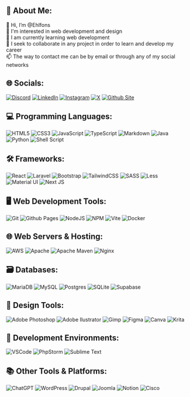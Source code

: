 ## 💫 About Me:
👋 Hi, I’m @Ehlfons<br>👀 I'm interested in web development and design<br>🌱 I am currently learning web development<br>💞️ I seek to collaborate in any project in order to learn and develop my career<br>📫 The way to contact me can be by email or through any of my social networks

## 🌐 Socials:
[![Discord](https://img.shields.io/badge/Discord-%23768bd3?style=for-the-badge&logo=discord&logoColor=white)](https://discord.com/users/510027815694106635) [![LinkedIn](https://img.shields.io/badge/Linkedin-%230d78b0?style=for-the-badge&logo=linkedin&logoColor=white)](https://linkedin.com/in/sergio-alfonso-deltell) [![Instagram](https://img.shields.io/badge/Instagram-E4405F?style=for-the-badge&logo=instagram&logoColor=white)](https://instagram.com/ehlfons.designs) [![X](https://img.shields.io/badge/X-000000?style=for-the-badge&logo=x&logoColor=white)](https://x.com/ehlfonsdesigns) [![Github Site](https://img.shields.io/badge/GitHub-100000?style=for-the-badge&logo=github&logoColor=white)](https://ehlfons.github.io) 

## 💻 Programming Languages:
![HTML5](https://img.shields.io/badge/html5-%23E34F26.svg?style=for-the-badge&logo=html5&logoColor=white) ![CSS3](https://img.shields.io/badge/css3-%231572B6.svg?style=for-the-badge&logo=css3&logoColor=white) ![JavaScript](https://img.shields.io/badge/javascript-%23323330.svg?style=for-the-badge&logo=javascript&logoColor=%23F7DF1E) ![TypeScript](https://img.shields.io/badge/typescript-%23007ACC.svg?style=for-the-badge&logo=typescript&logoColor=white) ![Markdown](https://img.shields.io/badge/Markdown-000000?style=for-the-badge&logo=markdown&logoColor=white) ![Java](https://img.shields.io/badge/java-%23ED8B00.svg?style=for-the-badge&logo=openjdk&logoColor=white) ![Python](https://img.shields.io/badge/python-3670A0?style=for-the-badge&logo=python&logoColor=ffdd54) ![Shell Script](https://img.shields.io/badge/Shell_Script-121011?style=for-the-badge&logo=gnu-bash&logoColor=white)

## 🛠️ Frameworks:
![React](https://img.shields.io/badge/react-%2320232a.svg?style=for-the-badge&logo=react&logoColor=%2361DAFB) ![Laravel](https://img.shields.io/badge/laravel-%23FF2D20.svg?style=for-the-badge&logo=laravel&logoColor=white) ![Bootstrap](https://img.shields.io/badge/bootstrap-%238511FA.svg?style=for-the-badge&logo=bootstrap&logoColor=white) ![TailwindCSS](https://img.shields.io/badge/tailwindcss-%2338B2AC.svg?style=for-the-badge&logo=tailwind-css&logoColor=white) ![SASS](https://img.shields.io/badge/SASS-hotpink.svg?style=for-the-badge&logo=SASS&logoColor=white) ![Less](https://img.shields.io/badge/less-2B4C80?style=for-the-badge&logo=less&logoColor=white) ![Material UI](https://img.shields.io/badge/Material%20UI-007FFF?style=for-the-badge&logo=mui&logoColor=white) ![Next JS](https://img.shields.io/badge/Next-black?style=for-the-badge&logo=next.js&logoColor=white)

## 🖥️ Web Development Tools:
![Git](https://img.shields.io/badge/GIT-E44C30?style=for-the-badge&logo=git&logoColor=white) ![Github Pages](https://img.shields.io/badge/github%20pages-121013?style=for-the-badge&logo=github&logoColor=white) ![NodeJS](https://img.shields.io/badge/node.js-6DA55F?style=for-the-badge&logo=node.js&logoColor=white) ![NPM](https://img.shields.io/badge/NPM-%23CB3837.svg?style=for-the-badge&logo=npm&logoColor=white) ![Vite](https://img.shields.io/badge/vite-%23646CFF.svg?style=for-the-badge&logo=vite&logoColor=white) ![Docker](https://img.shields.io/badge/docker-%230db7ed.svg?style=for-the-badge&logo=docker&logoColor=white)

## 🌐 Web Servers & Hosting:
![AWS](https://img.shields.io/badge/AWS-%23FF9900.svg?style=for-the-badge&logo=amazon-aws&logoColor=white) ![Apache](https://img.shields.io/badge/apache-%23D42029.svg?style=for-the-badge&logo=apache&logoColor=white) ![Apache Maven](https://img.shields.io/badge/Apache%20Maven-C71A36?style=for-the-badge&logo=Apache%20Maven&logoColor=white) ![Nginx](https://img.shields.io/badge/nginx-%23009639.svg?style=for-the-badge&logo=nginx&logoColor=white)

## 🗃️ Databases:
![MariaDB](https://img.shields.io/badge/MariaDB-003545?style=for-the-badge&logo=mariadb&logoColor=white) ![MySQL](https://img.shields.io/badge/mysql-%2300000f.svg?style=for-the-badge&logo=mysql&logoColor=white) ![Postgres](https://img.shields.io/badge/postgres-%23316192.svg?style=for-the-badge&logo=postgresql&logoColor=white) ![SQLite](https://img.shields.io/badge/sqlite-%2307405e.svg?style=for-the-badge&logo=sqlite&logoColor=white) ![Supabase](https://img.shields.io/badge/Supabase-3ECF8E?style=for-the-badge&logo=supabase&logoColor=white)

## 🎨 Design Tools:
![Adobe Photoshop](https://img.shields.io/badge/adobe%20photoshop-%2331A8FF.svg?style=for-the-badge&logo=adobe%20photoshop&logoColor=white) ![Adobe Ilustrator](https://img.shields.io/badge/Adobe%20Illustrator-FF9A00?style=for-the-badge&logo=adobe%20illustrator&logoColor=white) ![Gimp](https://img.shields.io/badge/Gimp-657D8B?style=for-the-badge&logo=gimp&logoColor=FFFFFF) ![Figma](https://img.shields.io/badge/figma-%23F24E1E.svg?style=for-the-badge&logo=figma&logoColor=white) ![Canva](https://img.shields.io/badge/Canva-%2300C4CC.svg?style=for-the-badge&logo=Canva&logoColor=white) ![Krita](https://img.shields.io/badge/Krita-203759?style=for-the-badge&logo=krita&logoColor=EEF37B)

## 🧰 Development Environments:
![VSCode](https://img.shields.io/badge/VSCode-0078D4?style=for-the-badge&logo=visual%20studio%20code&logoColor=white) ![PhpStorm](http://img.shields.io/badge/-PHPStorm-181717?style=for-the-badge&logo=phpstorm&logoColor=white) ![Sublime Text](https://img.shields.io/badge/sublime_text-%23575757.svg?&style=for-the-badge&logo=sublime-text&logoColor=important)

## 📚 Other Tools & Platforms:
![ChatGPT](https://img.shields.io/badge/chatGPT-74aa9c?style=for-the-badge&logo=openai&logoColor=white) ![WordPress](https://img.shields.io/badge/WordPress-%23117AC9.svg?style=for-the-badge&logo=WordPress&logoColor=white) ![Drupal](https://img.shields.io/badge/drupal-%230678BE.svg?style=for-the-badge&logo=drupal&logoColor=white) ![Joomla](https://img.shields.io/badge/joomla-%235091CD.svg?style=for-the-badge&logo=joomla&logoColor=white) ![Notion](https://img.shields.io/badge/Notion-%23000000.svg?style=for-the-badge&logo=notion&logoColor=white) ![Cisco](https://img.shields.io/badge/cisco-%23049fd9.svg?style=for-the-badge&logo=cisco&logoColor=black)
